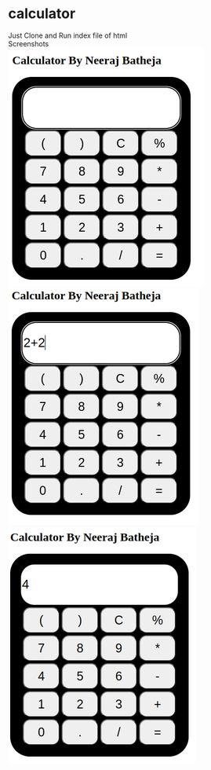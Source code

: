 # calculator
Just Clone and Run index file of html <br>
Screenshots <br>
![Screenshot](https://github.com/NeerajBatheja/calculator/blob/main/screenshots/calculator%201.png) <br>
![Screenshot](https://github.com/NeerajBatheja/calculator/blob/main/screenshots/cal%202.png) <br>
![Screenshot](https://github.com/NeerajBatheja/calculator/blob/main/screenshots/cal%203.png) <br>
